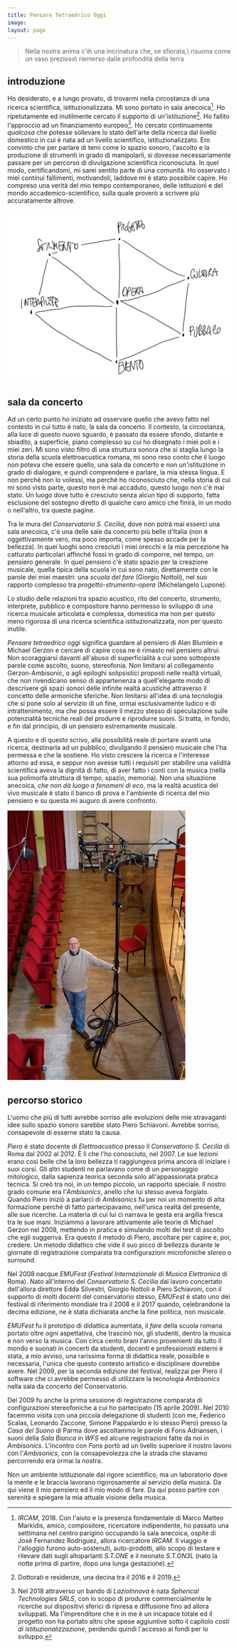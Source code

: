 ```yaml
---
title: Pensare Tetraedrico Oggi
image:
layout: page
---
```


> Nella nostra anima c'è\\
  una incrinatura che, se sfiorata,\\
  risuona come un vaso prezioso\\
  riemerso dalle profondità	della terra

## introduzione

Ho desiderato, e a lungo provato, di trovarmi nella circostanza di una ricerca
scientifica, istituzionalizzata. Mi sono portato in sala anecoica[^1].
Ho ripetutamente ed inutilmente cercato il supporto di un'istituzione[^2].
Ho fallito l'approccio ad un finanziamento europeo[^3]. Ho cercato continuamente
_qualcosa_ che potesse sollevare lo stato dell'arte della ricerca dal livello
domestico in cui è nata ad un livello scientifico, istituzionalizzato. Ero
convinto che per parlare di temi come lo spazio sonoro, l'ascolto e la
produzione di strumenti in grado di manipolarli, si dovesse necessariamente
passare per un percorso di divulgazione scientifica riconosciuta. In quel modo,
certificandomi, mi sarei sentito parte di una comunità. Ho osservato i miei
continui fallimenti, motivandoli, laddove mi è stato possibile capire. Ho
compreso una verità del mio tempo contemporaneo, delle istituzioni e del
mondo accademico-scientifico, sulla quale proverò a scrivere più accuratamente
altrove.

[^1]: _IRCAM_, 2018. Con l'aiuto e la presenza fondamentale di Marco Matteo Markidis, amico, compositore, ricercatore indipendente, ho passato una settimana nel centro parigino occupando la sala anecoica, ospite di Josè Fernandez Rodriguez, allora ricercatore _IRCAM_. Il viaggio e l'alloggio furono auto-sostenuti, auto-prodotti, allo scopo di testare e rilevare dati sugli altoparlanti _S.T.ONE_ e il neonato _S.T.ON3L_ (nato la notte prima di partire, dopo una lunga gestazione).

[^2]: Dottorati e residenze, una decina tra il 2016 e il 2019.

[^3]: Nel 2018 attraverso un bando di _LazioInnova_ è nata _Spherical Technologies SRLS_, con lo scopo di produrre commercialmente le ricerche sui dispositivi sferici di ripresa e diffusione fino ad allora sviluppati. Ma l'imprenditore che è in me è un incapace totale ed il progetto non ha portato altro che spese aggiuntive sotto il capitolo _costi di istituzionalizzazione_, perdendo quindi l'accesso ai fondi per lo sviluppo.

![grafico-relazioni](images/pto/grafico-relazioni.jpg)

## sala da concerto

Ad un certo punto ho iniziato ad osservare quello che avevo fatto nel contesto
in cui tutto è nato, la sala da concerto. Il contesto, la circostanza, alla luce
di questo nuovo sguardo, è passato da essere sfondo, distante e sbiadito, a
superficie, piano complesso su cui ho disegnato i miei poli e i miei zeri. Mi
sono visto filtro di una struttura sonora che si staglia lungo la storia della
scuola elettroacustica romana, mi sono reso conto che il luogo non poteva
che essere quello, una sala da concerto e non un'istituzione in grado di
dialogare, e quindi comprendere e parlare, la mia stessa lingua. E non perché
non lo volessi, ma perché ho riconosciuto che, nella storia di cui mi sono visto
parte, questo non è mai accaduto, questo luogo non c'è mai stato. Un luogo dove
tutto è cresciuto senza alcun tipo di supporto, fatta esclusione del sostegno
diretto di qualche caro amico che finirà, in un modo o nell'altro, tra queste
pagine.

Tra le mura del _Conservatorio S. Cecilia_, dove non potrà mai esserci una
sala anecoica, c'è una delle sale da concerto più belle d'Italia (non è
oggettivamente vero, ma poco importa, come spesso accade per la bellezza). In
quei luoghi sono cresciuti i miei orecchi e la mia percezione ha catturato
particolari affinché fossi in grado di comporre, nel tempo, un pensiero generale.
In quel pensiero c'è stato spazio per la creazione musicale, quella tipica
della scuola in cui sono nato, direttamente con le parole dei miei maestri:
una _scuola del fare_ (Giorgio Nottoli), nel suo rapporto complesso tra
_progetto-strumento-opera_ (Michelangelo Lupone).

Lo studio delle relazioni tra spazio acustico, rito del concerto, strumento,
interprete, pubblico e compositore hanno permesso lo sviluppo di una ricerca
musicale articolata e complessa, domestica ma non per questo meno rigorosa di
una ricerca scientifica istituzionalizzata, non per questo inutile.

_Pensare tetraedrico oggi_ significa guardare al pensiero di Alan Blumlein
e Michael Gerzon e cercare di capire cosa ne è rimasto nel pensiero altrui.
Non scoraggiarsi davanti all'abuso di superficialità a cui sono sottoposte
parole come ascolto, suono, stereofonia. Non limitarsi al collegamento
Gerzon-Ambisonic, o agli epiloghi solipsistici proposti nelle realtà virtuali,
che non rivendicano senso di appartenenza a quell'elegante modo di descrivere
gli spazi sonori delle infinite realtà acustiche attraverso il concetto delle
armoniche sferiche. Non limitarsi all'idea di una tecnologia che si pone solo
al servizio di un fine, ormai esclusivamente ludico e di intrattenimento, ma
che possa essere il mezzo stesso di speculazione sulle potenzialità tecniche
reali del produrre e riprodurre suoni. Si tratta, in fondo, e fin dal principio,
di un pensiero estremamente musicale.

A questo e di questo scrivo, alla possibilità reale di portare avanti una
ricerca, destinarla ad un pubblico, divulgando il pensiero musicale che l'ha
permessa e che la sostiene. Ho visto crescere la ricerca e l'interesse attorno ad
essa, e seppur non avesse tutti i requisiti per stabilire una validità scientifica
aveva la dignità di fatto, di aver fatto i conti con la musica (nella sua
polimorfa struttura di tempo, spazio, memoria). Non una situazione anecoica,
_che non dà luogo a fenomeni di eco_, ma la realtà acustica del vivo musicale è
stato il banco di prova e l'ambiente di ricerca del mio pensiero e su questa
mi auguro di avere confronto.

![Piero Schiavoni](images/pto/ps.jpg)

## percorso storico

L'uomo che più di tutti avrebbe sorriso alle evoluzioni delle mie stravaganti
idee sullo spazio sonoro sarebbe stato Piero Schiavoni. Avrebbe sorriso,
consapevole di esserne stato la causa.

_Piero_ è stato docente di _Elettroacustica_ presso il
_Conservatorio S. Cecilia_ di Roma dal 2002 al 2012. È lì che l'ho conosciuto,
nel 2007. Le sue lezioni erano così belle che la loro bellezza ti raggiungeva
prima ancora di iniziare i suoi corsi. Gli altri studenti ne parlavano come di
un personaggio mitologico, dalla sapienza teorica seconda solo all'appassionata
pratica tecnica. Si creò tra noi, in un tempo piccolo, un rapporto speciale.
Il nostro grado comune era l'_Ambisonics_, anello che lui stesso aveva forgiato.
Quando Piero iniziò a parlarci di _Ambisonics_ fu per noi un momento di alta
formazione perché di fatto partecipavamo, nell'unica realtà del presente, alle
sue ricerche. La materia di cui lui ci narrava le gesta era argilla fresca tra
le sue mani. Iniziammo a lavorare attivamente alle teorie di Michael Gerzon nel
2008, mettendo in pratica e simulando molti dei test di ascolto che egli
suggeriva. Era questo il metodo di Piero, ascoltare per capire e, poi, credere.
Un metodo didattico che vide il suo picco di bellezza durante le giornate di
registrazione comparata tra configurazioni microfoniche _stereo_ o _surround_.

Nel 2008 nacque _EMUFest_ (_Festival Internazionale di Musica Elettronica_ di
Roma). Nato all'interno del _Conservatorio S. Cecilia_ dal lavoro concertato
dell'allora direttore Edda Silvestri, Giorgio Nottoli e Piero Schiavoni, con il
supporto di molti docenti del conservatorio stesso, _EMUFest_ è stato uno dei
festival di riferimento mondiale tra il 2008 e il 2017 quando, celebrandone la
decima edizione, ne è stata dichiarata anche la fine politica, non musicale.

_EMUFest_ fu il prototipo di didattica aumentata, il _fare_ della scuola
romana portato oltre ogni aspettativa, che trascinò noi, gli studenti, dentro
la musica e non verso la musica. Con circa cento brani l'anno provenienti da
tutto il mondo e suonati in concerti da studenti, docenti e professionisti
esterni è stata, a mio avviso, una rarissima forma di didattica reale,
possibile e necessaria, l'unica che questo contesto artistico e disciplinare
dovrebbe avere. Nel 2009, per la seconda edizione del festival,
realizzai per Piero il software che ci avrebbe permesso di utilizzare la
tecnologia _Ambisonics_ nella sala da concerto del Conservatorio.

Del 2009 fu anche la prima sessione di registrazione comparata di configurazioni
stereofoniche a cui ho partecipato (15 aprile 2009). Nel 2010 facemmo visita
con una piccola delegazione di studenti (con me, Federico Scalas, Leonardo
Zaccone, Simone Pappalardo e lo stesso Piero) presso la _Casa del Suono_ di
Parma dove ascoltammo le parole di Fons Adriansen, i suoni della _Sala Bianca_
in _WFS_ ed alcune registrazioni fatte da noi in _Ambisonics_. L'incontro con
_Fons_ portò ad un livello superiore il nostro lavoro con l'_Ambisonics_, con la
consapevolezza che la strada che stavamo percorrendo era ormai la nostra.

Non un ambiente istituzionale dal rigore scientifico, ma un laboratorio dove la
mente e le braccia lavorano rigorosamente al servizio della musica. Da qui viene
il mio pensiero ed il mio modo di fare. Da qui posso partire con serenità e
spiegare la mia attuale visione della musica.
